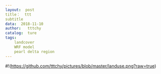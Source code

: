 ```yaml
---
layout:  post
title：  ttt
subtitle
data:  2018-11-10
author:   tttchy
catalog:  ture
tags:
    landcover
    WRF model
    pearl delta region
---
```



#!(https://github.com/tttchy/pictures/blob/master/landuse.png?raw=true)
